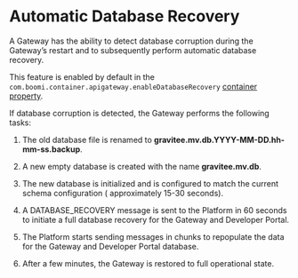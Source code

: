 # Automatic Database Recovery 

<head>
  <meta name="guidename" content="API Management"/>
  <meta name="context" content="GUID-14f86adb-7fb4-41d9-9099-b62758328aa1"/>
</head>


A Gateway has the ability to detect database corruption during the Gateway’s restart and to subsequently perform automatic database recovery.

This feature is enabled by default in the `com.boomi.container.apigateway.enableDatabaseRecovery` [container property](/docs/Atomsphere/API%20Management/Topics/api-Container_properties_7db1ee5a-03b9-4d07-931b-4e863e7cc6de.md).

If database corruption is detected, the Gateway performs the following tasks:

1.  The old database file is renamed to **gravitee.mv.db.YYYY-MM-DD.hh-mm-ss.backup**.

2.  A new empty database is created with the name **gravitee.mv.db**.

3.  The new database is initialized and is configured to match the current schema configuration \( approximately 15-30 seconds\).

4.  A DATABASE\_RECOVERY message is sent to the Platform in 60 seconds to initiate a full database recovery for the Gateway and Developer Portal.

5.  The Platform starts sending messages in chunks to repopulate the data for the Gateway and Developer Portal database.

6.  After a few minutes, the Gateway is restored to full operational state.
